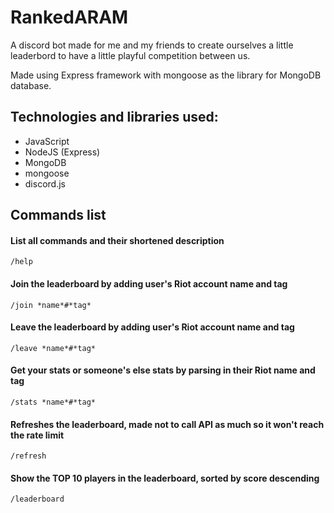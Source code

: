 # RankedARAM
A discord bot made for me and my friends to create ourselves a little leaderbord to have a little playful competition between us.

Made using Express framework with mongoose as the library for MongoDB database.

## Technologies and libraries used:
- JavaScript
- NodeJS (Express)
- MongoDB
- mongoose
- discord.js
## Commands list

#### List all commands and their shortened description

```
/help
```

#### Join the leaderboard by adding user's Riot account name and tag

```
/join *name*#*tag*
```

#### Leave the leaderboard by adding user's Riot account name and tag

```
/leave *name*#*tag*
```

#### Get your stats or someone's else stats by parsing in their Riot name and tag

```
/stats *name*#*tag*
```

#### Refreshes the leaderboard, made not to call API as much so it won't reach the rate limit

```
/refresh
```

#### Show the TOP 10 players in the leaderboard, sorted by score descending

```
/leaderboard
```

